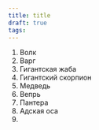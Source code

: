 ```yaml
---
title: title
draft: true
tags:
---
```

1. Волк
2. Варг
3. Гигантская жаба
4. Гигантский скорпион
5. Медведь
6. Вепрь
7. Пантера
8. Адская оса
9. 